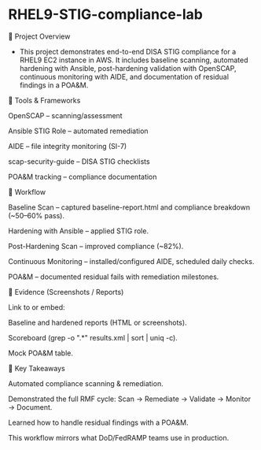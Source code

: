 # RHEL9-STIG-compliance-lab
🔸 Project Overview

* This project demonstrates end-to-end DISA STIG compliance for a RHEL9 EC2 instance in AWS. It includes baseline scanning, automated hardening with Ansible, post-hardening validation with OpenSCAP, continuous monitoring with AIDE, and documentation of residual findings in a POA&M.

🔸 Tools & Frameworks

OpenSCAP – scanning/assessment

Ansible STIG Role – automated remediation

AIDE – file integrity monitoring (SI-7)

scap-security-guide – DISA STIG checklists

POA&M tracking – compliance documentation

🔸 Workflow

Baseline Scan – captured baseline-report.html and compliance breakdown (~50–60% pass).

Hardening with Ansible – applied STIG role.

Post-Hardening Scan – improved compliance (~82%).

Continuous Monitoring – installed/configured AIDE, scheduled daily checks.

POA&M – documented residual fails with remediation milestones.

🔸 Evidence (Screenshots / Reports)

Link to or embed:

Baseline and hardened reports (HTML or screenshots).

Scoreboard (grep -o "<result>.*</result>" results.xml | sort | uniq -c).

Mock POA&M table.

🔸 Key Takeaways

Automated compliance scanning & remediation.

Demonstrated the full RMF cycle: Scan → Remediate → Validate → Monitor → Document.

Learned how to handle residual findings with a POA&M.

This workflow mirrors what DoD/FedRAMP teams use in production.
